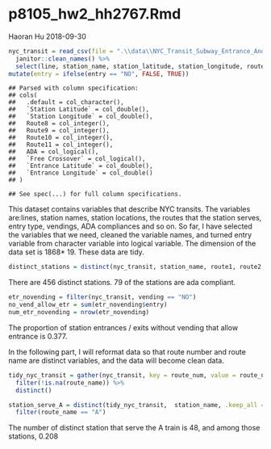 p8105\_hw2\_hh2767.Rmd
================
Haoran Hu
2018-09-30

``` r
nyc_transit = read_csv(file = ".\\data\\NYC_Transit_Subway_Entrance_And_Exit_Data.csv") %>% 
  janitor::clean_names() %>% 
  select(line, station_name, station_latitude, station_longitude, route1:route11, entry, vending, entrance_type, ada) %>% 
mutate(entry = ifelse(entry == "NO", FALSE, TRUE))
```

    ## Parsed with column specification:
    ## cols(
    ##   .default = col_character(),
    ##   `Station Latitude` = col_double(),
    ##   `Station Longitude` = col_double(),
    ##   Route8 = col_integer(),
    ##   Route9 = col_integer(),
    ##   Route10 = col_integer(),
    ##   Route11 = col_integer(),
    ##   ADA = col_logical(),
    ##   `Free Crossover` = col_logical(),
    ##   `Entrance Latitude` = col_double(),
    ##   `Entrance Longitude` = col_double()
    ## )

    ## See spec(...) for full column specifications.

This dataset contains variables that describe NYC transits. The variables are:lines, station names, station locations, the routes that the station serves, entry type, vendings, ADA compliances and so on. So far, I have selected the variables that we need, cleaned the variable names, and turned entry variable from character variable into logical variable. The dimension of the data set is 1868\* 19. These data are tidy.

``` r
distinct_stations = distinct(nyc_transit, station_name, route1, route2, route3, route4, route5, route6, route7, route8, route9, route10, route11, .keep_all = TRUE) 
```

There are 456 distinct stations. 79 of the stations are ada compliant.

``` r
etr_novending = filter(nyc_transit, vending == "NO")
no_vend_allow_etr = sum(etr_novending$entry)
num_etr_novending = nrow(etr_novending)
```

The proportion of station entrances / exits without vending that allow entrance is 0.377.

In the following part, I will reformat data so that route number and route name are distinct variables, and the data will become clean data.

``` r
tidy_nyc_transit = gather(nyc_transit, key = route_num, value = route_name, route1:route11) %>% 
  filter(!is.na(route_name)) %>% 
  distinct()

station_serve_A = distinct(tidy_nyc_transit,  station_name, .keep_all = TRUE) %>% 
  filter(route_name == "A")
```

The number of distinct station that serve the A train is 48, and among those stations, 0.208

